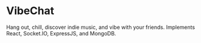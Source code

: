 # VibeChat
Hang out, chill, discover indie music, and vibe with your friends. Implements React, Socket.IO, ExpressJS, and MongoDB.
